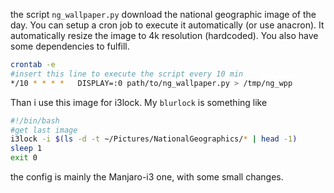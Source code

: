 the script `ng_wallpaper.py` download the national geographic image of the day. You can setup a cron job to execute it automatically (or use anacron).
It automatically resize the image to 4k resolution (hardcoded). You also have some dependencies to fulfill.


```bash
crontab -e
#insert this line to execute the script every 10 min
*/10 * * * *   DISPLAY=:0 path/to/ng_wallpaper.py > /tmp/ng_wpp

```

Than i use this image for i3lock. My `blurlock` is something like
```bash
#!/bin/bash
#get last image
i3lock -i $(ls -d -t ~/Pictures/NationalGeographics/* | head -1)
sleep 1
exit 0

```
the config is mainly the Manjaro-i3 one, with some small changes.
